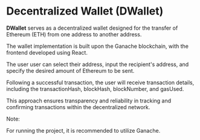 # **Decentralized Wallet (DWallet)**

**DWallet**  serves as a decentralized wallet designed for the transfer of Ethereum (ETH) from one address to another address.

The wallet implementation is built upon the Ganache blockchain, with the frontend developed using React.

The user  user can select their address, input the recipient's address, and specify the desired amount of Ethereum to be sent. 

Following a successful transaction, the user will receive transaction details, including the transactionHash, blockHash, blockNumber, and gasUsed. 

This approach ensures transparency and reliability in tracking and confirming transactions within the decentralized network.


Note:

For running the project, it is recommended to utilize Ganache.
